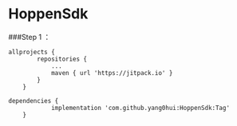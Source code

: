 # HoppenSdk
###Step 1 ：

```
allprojects {
    	repositories {
			...
			maven { url 'https://jitpack.io' }
		}
	}

```
```
dependencies {
            implementation 'com.github.yang0hui:HoppenSdk:Tag'
	}
```
